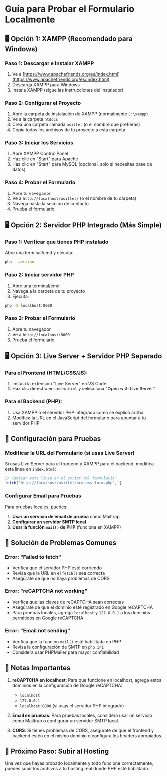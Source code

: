 # Guía para Probar el Formulario Localmente

## 🖥️ Opción 1: XAMPP (Recomendado para Windows)

### Paso 1: Descargar e Instalar XAMPP
1. Ve a [https://www.apachefriends.org/es/index.html](https://www.apachefriends.org/es/index.html)
2. Descarga XAMPP para Windows
3. Instala XAMPP (sigue las instrucciones del instalador)

### Paso 2: Configurar el Proyecto
1. Abre la carpeta de instalación de XAMPP (normalmente `C:\xampp`)
2. Ve a la carpeta `htdocs`
3. Crea una carpeta llamada `usittel` (o el nombre que prefieras)
4. Copia todos los archivos de tu proyecto a esta carpeta

### Paso 3: Iniciar los Servicios
1. Abre XAMPP Control Panel
2. Haz clic en "Start" para Apache
3. Haz clic en "Start" para MySQL (opcional, solo si necesitas base de datos)

### Paso 4: Probar el Formulario
1. Abre tu navegador
2. Ve a `http://localhost/usittel/` (o el nombre de tu carpeta)
3. Navega hasta la sección de contacto
4. Prueba el formulario

## 🖥️ Opción 2: Servidor PHP Integrado (Más Simple)

### Paso 1: Verificar que tienes PHP instalado
Abre una terminal/cmd y ejecuta:
```bash
php --version
```

### Paso 2: Iniciar servidor PHP
1. Abre una terminal/cmd
2. Navega a la carpeta de tu proyecto
3. Ejecuta:
```bash
php -S localhost:8000
```

### Paso 3: Probar el Formulario
1. Abre tu navegador
2. Ve a `http://localhost:8000`
3. Prueba el formulario

## 🖥️ Opción 3: Live Server + Servidor PHP Separado

### Para el Frontend (HTML/CSS/JS):
1. Instala la extensión "Live Server" en VS Code
2. Haz clic derecho en `index.html` y selecciona "Open with Live Server"

### Para el Backend (PHP):
1. Usa XAMPP o el servidor PHP integrado como se explicó arriba
2. Modifica la URL en el JavaScript del formulario para apuntar a tu servidor PHP

## 🔧 Configuración para Pruebas

### Modificar la URL del Formulario (si usas Live Server)
Si usas Live Server para el frontend y XAMPP para el backend, modifica esta línea en `index.html`:

```javascript
// Cambiar esta línea en el script del formulario
fetch('http://localhost/usittel/process_form.php', {
```

### Configurar Email para Pruebas
Para pruebas locales, puedes:

1. **Usar un servicio de email de prueba** como Mailtrap
2. **Configurar un servidor SMTP local**
3. **Usar la función `mail()` de PHP** (funciona en XAMPP)

## 🐛 Solución de Problemas Comunes

### Error: "Failed to fetch"
- Verifica que el servidor PHP esté corriendo
- Revisa que la URL en el `fetch()` sea correcta
- Asegúrate de que no haya problemas de CORS

### Error: "reCAPTCHA not working"
- Verifica que las claves de reCAPTCHA sean correctas
- Asegúrate de que el dominio esté registrado en Google reCAPTCHA
- Para pruebas locales, agrega `localhost` y `127.0.0.1` a los dominios permitidos en Google reCAPTCHA

### Error: "Email not sending"
- Verifica que la función `mail()` esté habilitada en PHP
- Revisa la configuración de SMTP en `php.ini`
- Considera usar PHPMailer para mayor confiabilidad

## 📝 Notas Importantes

1. **reCAPTCHA en localhost**: Para que funcione en localhost, agrega estos dominios en la configuración de Google reCAPTCHA:
   - `localhost`
   - `127.0.0.1`
   - `localhost:8000` (si usas el servidor PHP integrado)

2. **Email en pruebas**: Para pruebas locales, considera usar un servicio como Mailtrap o configurar un servidor SMTP local.

3. **CORS**: Si tienes problemas de CORS, asegúrate de que el frontend y backend estén en el mismo dominio o configura los headers apropiados.

## 🚀 Próximo Paso: Subir al Hosting

Una vez que hayas probado localmente y todo funcione correctamente, puedes subir los archivos a tu hosting real donde PHP esté habilitado. 